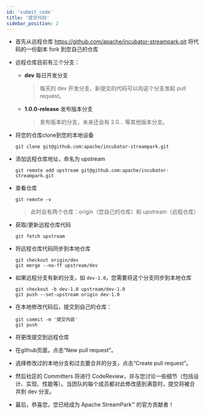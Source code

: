 ```yaml
---
id: 'submit_code'
title: '提交代码'
sidebar_position: 2
---
```


<!--
    Licensed to the Apache Software Foundation (ASF) under one or more
    contributor license agreements.  See the NOTICE file distributed with
    this work for additional information regarding copyright ownership.
    The ASF licenses this file to You under the Apache License, Version 2.0
    (the "License"); you may not use this file except in compliance with
    the License.  You may obtain a copy of the License at

       https://www.apache.org/licenses/LICENSE-2.0

    Unless required by applicable law or agreed to in writing, software
    distributed under the License is distributed on an "AS IS" BASIS,
    WITHOUT WARRANTIES OR CONDITIONS OF ANY KIND, either express or implied.
    See the License for the specific language governing permissions and
    limitations under the License.
-->

* 首先从远程仓库 <https://github.com/apache/incubator-streampark.git> 将代码的一份副本 fork 到您自己的仓库

* 远程仓库目前有三个分支：
  * **dev** 每日开发分支
    > 每天的 dev 开发分支，新提交的代码可以向这个分支发起 pull request。

  * **1.0.0-release** 发布版本分支
    > 发布版本的分支，未来还会有 2.0... 等其他版本分支。

* 将您的仓库clone到您的本地设备

    ```shell
    git clone git@github.com:apache/incubator-streampark.git
    ```

* 添加远程仓库地址，命名为 upstream

    ```shell
    git remote add upstream git@github.com:apache/incubator-streampark.git
    ```

* 查看仓库

    ```shell
    git remote -v
    ```

  > 此时会有两个仓库：origin（您自己的仓库）和 upstream（远程仓库）

* 获取/更新远程仓库代码

    ```shell
    git fetch upstream
    ```

* 将远程仓库代码同步到本地仓库

    ```shell
    git checkout origin/dev
    git merge --no-ff upstream/dev
    ```

* 如果远程分支有新的分支，如 `dev-1.0`，您需要将这个分支同步到本地仓库

    ```shell
    git checkout -b dev-1.0 upstream/dev-1.0
    git push --set-upstream origin dev-1.0
    ```

* 在本地修改代码后，提交到自己的仓库：

    ```shell
    git commit -m '提交内容'
    git push
    ```

* 将更改提交到远程仓库

* 在github页面，点击“New pull request”。

* 选择修改过的本地分支和过去要合并的分支，点击“Create pull request”。

* 然后社区的 Committers 将进行 CodeReview，并与您讨论一些细节（包括设计、实现、性能等）。当团队的每个成员都对此修改感到满意时，提交将被合并到 dev 分支。

* 最后，恭喜您，您已经成为 Apache StreamPark™ 的官方贡献者！
